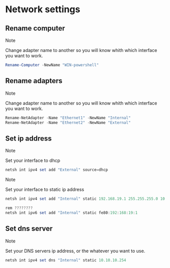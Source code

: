 # Network settings

## Rename computer

> [!NOTE]
> Change adapter name to another so you will know whith which interface you want to work.

```powershell
Rename-Computer -NewName "WIN-powershell"
```

## Rename adapters

> [!NOTE]
> Change adapter name to another so you will know whith which interface you want to work.

```powershell
Rename-NetAdapter -Name "Ethernet1" -NewName "Internal"
Rename-NetAdapter -Name "Ethernet2" -NewName "External"
```

## Set ip address

> [!NOTE]
> Set your interface to dhcp

```powershell
netsh int ipv4 set add "External" source=dhcp
```

> [!NOTE]
> Set your interface to static ip address

```powershell
netsh int ipv4 set add "Internal" static 192.168.19.1 255.255.255.0 10.10.10.254
```

```powershell
rem ????????
netsh int ipv6 set add "Internal" static fe80:192:168:19:1
```

## Set dns server

> [!NOTE]
> Set your DNS servers ip address, or the whatever you want to use.

```powershell
netsh int ipv4 set dns "Internal" static 10.10.10.254
```
